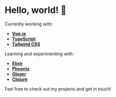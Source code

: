 # Hello, world! 👋

Currently working with:

- [**Vue.js**](https://vuejs.org/)
- [**TypeScript**](https://www.typescriptlang.org/)
- [**Tailwind CSS**](https://tailwindcss.com/)

Learning and experimenting with:

- [**Elixir**](https://elixir-lang.org/)
- [**Phoenix**](https://www.phoenixframework.org/)
- [**Gleam**](https://gleam.run/)
- [**Clojure**](https://clojure.org/)

Feel free to check out my projects and get in touch!
